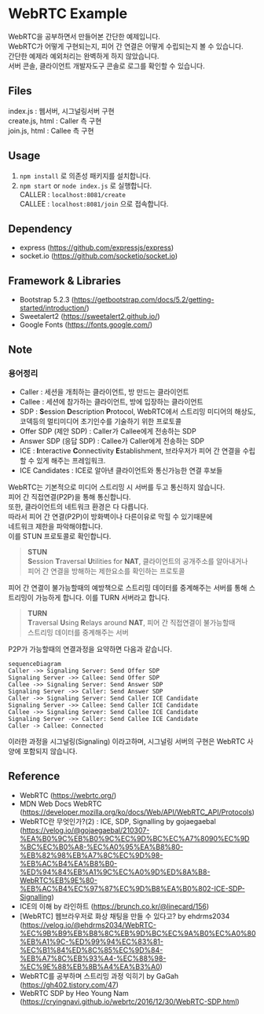 # WebRTC Example
WebRTC을 공부하면서 만들어본 간단한 예제입니다.  
WebRTC가 어떻게 구현되는지, 피어 간 연결은 어떻게 수립되는지 볼 수 있습니다.  
간단한 예제라 예외처리는 완벽하게 하지 않았습니다.  
서버 콘솔, 클라이언트 개발자도구 콘솔로 로그를 확인할 수 있습니다.

## Files
index.js : 웹서버, 시그널링서버 구현  
create.js, html : Caller 측 구현  
join.js, html : Callee 측 구현  

## Usage
1. `npm install` 로 의존성 패키지를 설치합니다.
2. `npm start` or `node index.js` 로 실행합니다.  
CALLER : `localhost:8081/create`  
CALLEE : `localhost:8081/join`
으로 접속합니다.

## Dependency
- express (https://github.com/expressjs/express)
- socket.io (https://github.com/socketio/socket.io)

## Framework & Libraries
- Bootstrap 5.2.3 (https://getbootstrap.com/docs/5.2/getting-started/introduction/)
- Sweetalert2 (https://sweetalert2.github.io/)
- Google Fonts (https://fonts.google.com/)

## Note
### 용어정리
- Caller : 세션을 개최하는 클라이언트, 방 만드는 클라이언트
- Callee : 세션에 참가하는 클라이언트, 방에 입장하는 클라이언트
- SDP : **S**ession **D**escription **P**rotocol, WebRTC에서 스트리밍 미디어의 해상도,  
코덱등의 멀티미디어 초기인수를 기술하기 위한 프로토콜  
- Offer SDP (제안 SDP) : Caller가 Callee에게 전송하는 SDP
- Answer SDP (응답 SDP) : Callee가 Caller에게 전송하는 SDP
- ICE : **I**nteractive **C**onnectivity **E**stablishment, 브라우저가 피어 간 연결을 수립할 수 있게 해주는 프레임워크.
- ICE Candidates : ICE로 알아낸 클라이언트와 통신가능한 연결 후보들

WebRTC는 기본적으로 미디어 스트리밍 시 서버를 두고 통신하지 않습니다.  
피어 간 직접연결(P2P)을 통해 통신합니다.  
또한, 클라이언트의 네트워크 환경은 다 다릅니다.  
따라서 피어 간 연결(P2P)이 방화벽이나 다른이유로 막힐 수 있기때문에  
네트워크 제한을 파악해야합니다.  
이를 STUN 프로토콜로 확인합니다.  
> **STUN**  
**S**ession **T**raversal **U**tilities for **NAT**, 클라이언트의 공개주소를 알아내거나  
피어 간 연결을 방해하는 제한요소를 확인하는 프로토콜

피어 간 연결이 불가능할때의 예방책으로 스트리밍 데이터를 중계해주는 서버를 통해 스트리밍이 가능하게 합니다. 이를 TURN 서버라고 합니다.  
> **TURN**  
**T**raversal **U**sing **R**elays around **NAT**, 피어 간 직접연결이 불가능할때  
스트리밍 데이터를 중계해주는 서버

P2P가 가능할때의 연결과정을 요약하면 다음과 같습니다.
```mermaid
sequenceDiagram
Caller ->> Signaling Server: Send Offer SDP
Signaling Server ->> Callee: Send Offer SDP
Callee ->> Signaling Server: Send Answer SDP
Signaling Server ->> Caller: Send Answer SDP
Caller ->> Signaling Server: Send Caller ICE Candidate
Signaling Server ->> Callee: Send Caller ICE Candidate
Callee ->> Signaling Server: Send Callee ICE Candidate
Signaling Server ->> Caller: Send Callee ICE Candidate
Caller -> Callee: Connected
```

이러한 과정을 시그널링(Signaling) 이라고하며, 시그널링 서버의 구현은 WebRTC 사양에 포함되지 않습니다.

## Reference
- WebRTC (https://webrtc.org/)
- MDN Web Docs WebRTC (https://developer.mozilla.org/ko/docs/Web/API/WebRTC_API/Protocols)
- WebRTC란 무엇인가?(2) : ICE, SDP, Signalling by gojaegaebal (https://velog.io/@gojaegaebal/210307-%EA%B0%9C%EB%B0%9C%EC%9D%BC%EC%A7%8090%EC%9D%BC%EC%B0%A8-%EC%A0%95%EA%B8%80-%EB%82%98%EB%A7%8C%EC%9D%98-%EB%AC%B4%EA%B8%B0-%ED%94%84%EB%A1%9C%EC%A0%9D%ED%8A%B8-WebRTC%EB%9E%80-%EB%AC%B4%EC%97%87%EC%9D%B8%EA%B0%802-ICE-SDP-Signalling)
- ICE의 이해 by 라인하트 (https://brunch.co.kr/@linecard/156)
- [WebRTC] 웹브라우저로 화상 채팅을 만들 수 있다고? by ehdrms2034 (https://velog.io/@ehdrms2034/WebRTC-%EC%9B%B9%EB%B8%8C%EB%9D%BC%EC%9A%B0%EC%A0%80%EB%A1%9C-%ED%99%94%EC%83%81-%EC%B1%84%ED%8C%85%EC%9D%84-%EB%A7%8C%EB%93%A4-%EC%88%98-%EC%9E%88%EB%8B%A4%EA%B3%A0)
- WebRTC를 공부하며 스트리밍 과정 익히기 by GaGah (https://gh402.tistory.com/47)
- WebRTC SDP by Heo Young Nam (https://cryingnavi.github.io/webrtc/2016/12/30/WebRTC-SDP.html)


